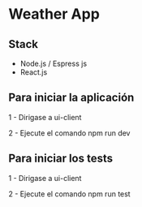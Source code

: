 # Weather App

## Stack
* Node.js / Espress js
* React.js

## Para iniciar la aplicación 

1 - Dirigase a ui-client

2 - Ejecute el comando npm run dev

## Para iniciar los tests

1 - Dirigase a ui-client

2 - Ejecute el comando npm run test


